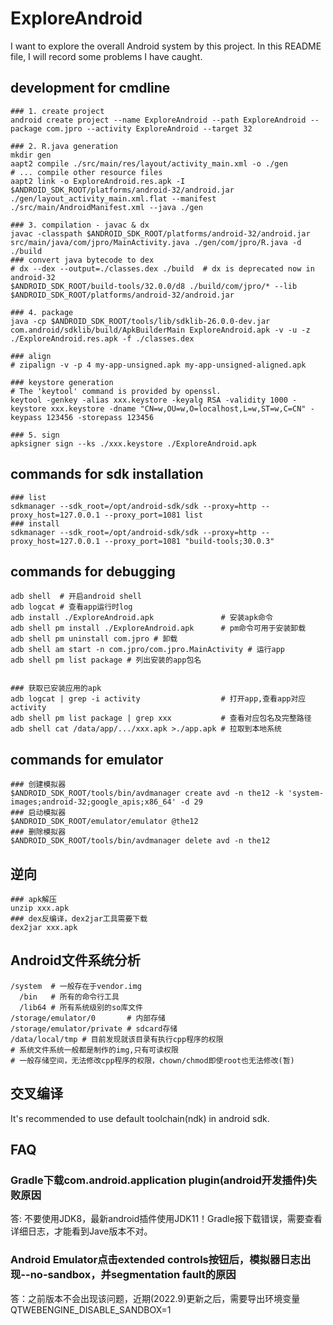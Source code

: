# ExploreAndroid

I want to explore the overall Android system by this project. In this README file, I will record some problems I have caught.

## development for cmdline

```shell
### 1. create project
android create project --name ExploreAndroid --path ExploreAndroid --package com.jpro --activity ExploreAndroid --target 32

### 2. R.java generation
mkdir gen
aapt2 compile ./src/main/res/layout/activity_main.xml -o ./gen
# ... compile other resource files
aapt2 link -o ExploreAndroid.res.apk -I $ANDROID_SDK_ROOT/platforms/android-32/android.jar ./gen/layout_activity_main.xml.flat --manifest ./src/main/AndroidManifest.xml --java ./gen

### 3. compilation - javac & dx
javac -classpath $ANDROID_SDK_ROOT/platforms/android-32/android.jar src/main/java/com/jpro/MainActivity.java ./gen/com/jpro/R.java -d ./build
### convert java bytecode to dex
# dx --dex --output=./classes.dex ./build  # dx is deprecated now in android-32
$ANDROID_SDK_ROOT/build-tools/32.0.0/d8 ./build/com/jpro/* --lib $ANDROID_SDK_ROOT/platforms/android-32/android.jar 

### 4. package
java -cp $ANDROID_SDK_ROOT/tools/lib/sdklib-26.0.0-dev.jar com.android/sdklib/build/ApkBuilderMain ExploreAndroid.apk -v -u -z ./ExploreAndroid.res.apk -f ./classes.dex

### align
# zipalign -v -p 4 my-app-unsigned.apk my-app-unsigned-aligned.apk

### keystore generation
# The 'keytool' command is provided by openssl.
keytool -genkey -alias xxx.keystore -keyalg RSA -validity 1000 -keystore xxx.keystore -dname "CN=w,OU=w,O=localhost,L=w,ST=w,C=CN" -keypass 123456 -storepass 123456

### 5. sign
apksigner sign --ks ./xxx.keystore ./ExploreAndroid.apk
```

## commands for sdk installation

```shell
### list
sdkmanager --sdk_root=/opt/android-sdk/sdk --proxy=http --proxy_host=127.0.0.1 --proxy_port=1081 list
### install
sdkmanager --sdk_root=/opt/android-sdk/sdk --proxy=http --proxy_host=127.0.0.1 --proxy_port=1081 "build-tools;30.0.3"
```

## commands for debugging

```shell
adb shell  # 开启android shell
adb logcat # 查看app运行时log
adb install ./ExploreAndroid.apk               # 安装apk命令
adb shell pm install ./ExploreAndroid.apk      # pm命令可用于安装卸载
adb shell pm uninstall com.jpro # 卸载
adb shell am start -n com.jpro/com.jpro.MainActivity # 运行app
adb shell pm list package # 列出安装的app包名


### 获取已安装应用的apk
adb logcat | grep -i activity                  # 打开app,查看app对应activity
adb shell pm list package | grep xxx           # 查看对应包名及完整路径
adb shell cat /data/app/.../xxx.apk >./app.apk # 拉取到本地系统
```

## commands for emulator

```shell
### 创建模拟器
$ANDROID_SDK_ROOT/tools/bin/avdmanager create avd -n the12 -k 'system-images;android-32;google_apis;x86_64' -d 29
### 启动模拟器
$ANDROID_SDK_ROOT/emulator/emulator @the12
### 删除模拟器
$ANDROID_SDK_ROOT/tools/bin/avdmanager delete avd -n the12
```

## 逆向
```shell
### apk解压
unzip xxx.apk
### dex反编译，dex2jar工具需要下载
dex2jar xxx.apk
```



## Android文件系统分析

```shell
/system  # 一般存在于vendor.img
  /bin   # 所有的命令行工具
  /lib64 # 所有系统级别的so库文件
/storage/emulator/0       # 内部存储
/storage/emulator/private # sdcard存储
/data/local/tmp # 目前发现就该目录有执行cpp程序的权限
# 系统文件系统一般都是制作的img,只有可读权限
# 一般存储空间，无法修改cpp程序的权限，chown/chmod即使root也无法修改(暂)
```

## 交叉编译

It's recommended to use default toolchain(ndk) in android sdk.

## FAQ

### Gradle下载com.android.application plugin(android开发插件)失败原因
答: 不要使用JDK8，最新android插件使用JDK11！Gradle报下载错误，需要查看详细日志，才能看到Jave版本不对。

### Android Emulator点击extended controls按钮后，模拟器日志出现--no-sandbox，并segmentation fault的原因
答：之前版本不会出现该问题，近期(2022.9)更新之后，需要导出环境变量 QTWEBENGINE_DISABLE_SANDBOX=1

